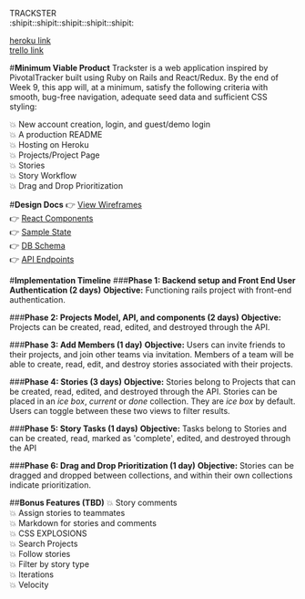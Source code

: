 TRACKSTER  
:shipit::shipit::shipit::shipit::shipit:

[heroku link](http:/www.trackster.me)  
[trello link](https://trello.com/b/5xpjhjV8/trackster)

#__Minimum Viable Product__
Trackster is a web application inspired by PivotalTracker built using Ruby on Rails and React/Redux. By the end of Week 9, this app will, at a minimum, satisfy the following criteria with smooth, bug-free navigation, adequate seed data and sufficient CSS styling:

:boom: New account creation, login, and guest/demo login  
:boom: A production README  
:boom: Hosting on Heroku  
:boom: Projects/Project Page  
:boom: Stories  
:boom: Story Workflow  
:boom: Drag and Drop Prioritization  

#__Design Docs__
:point_right: [View Wireframes](./wireframes)  
:point_right: [React Components](./component-hierarchy.md)  
:point_right: [Sample State](./sample-state.md)  
:point_right: [DB Schema](./schema.md)  
:point_right: [API Endpoints](./api-endpoints.md)  

#__Implementation Timeline__
###__Phase 1: Backend setup and Front End User Authentication (2 days)__
__Objective:__ Functioning rails project with front-end authentication.

###__Phase 2: Projects Model, API, and components (2 days)__
__Objective:__ Projects can be created, read, edited, and destroyed through the API.

###__Phase 3: Add Members  (1 day)__
__Objective:__ Users can invite friends to their projects, and join other teams via invitation. Members of a team will be able to create, read, edit, and destroy stories associated with their projects.

###__Phase 4: Stories (3 days)__
__Objective:__ Stories belong to Projects that can be created, read, edited, and destroyed through the API. Stories can be placed in an *ice box*, *current* or *done* collection. They are *ice box* by default. Users can toggle between these two views to filter results.

###__Phase 5: Story Tasks (1 days)__
__Objective:__ Tasks belong to Stories and can be created, read, marked as 'complete', edited, and destroyed through the API

###__Phase 6: Drag and Drop Prioritization (1 day)__
__Objective:__ Stories can be dragged and dropped between collections, and within their own collections indicate prioritization.


##__Bonus Features (TBD)__
:boom: Story comments  
:boom: Assign stories to teammates  
:boom: Markdown for stories and comments  
:boom: CSS EXPLOSIONS  
:boom: Search Projects  
:boom: Follow stories  
:boom: Filter by story type  
:boom: Iterations  
:boom: Velocity  
